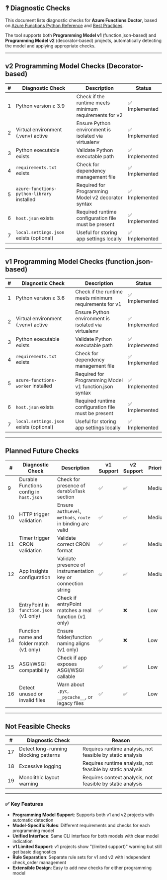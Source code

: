 ## 🙺 Diagnostic Checks

This document lists diagnostic checks for **Azure Functions Doctor**, based on [Azure Functions Python Reference](https://learn.microsoft.com/en-us/azure/azure-functions/functions-reference-python?tabs=get-started%2Casgi%2Capplication-level&pivots=python-mode-decorators) and [Best Practices](https://learn.microsoft.com/en-us/azure/azure-functions/functions-best-practices?tabs=python).

The tool supports both **Programming Model v1** (function.json-based) and **Programming Model v2** (decorator-based) projects, automatically detecting the model and applying appropriate checks.

---

## v2 Programming Model Checks (Decorator-based)

| #  | Diagnostic Check                           | Description                                                        | Status         |
| -- | ------------------------------------------ | ------------------------------------------------------------------ | -------------- |
| 1  | Python version ≥ 3.9                       | Check if the runtime meets minimum requirements for v2             | ✅ Implemented  |
| 2  | Virtual environment (.venv) active         | Ensure Python environment is isolated via virtualenv               | ✅ Implemented  |
| 3  | Python executable exists                   | Validate Python executable path                                   | ✅ Implemented  |
| 4  | `requirements.txt` exists                  | Check for dependency management file                               | ✅ Implemented  |
| 5  | `azure-functions-python-library` installed | Required for Programming Model v2 decorator syntax                 | ✅ Implemented  |
| 6  | `host.json` exists                         | Required runtime configuration file must be present                | ✅ Implemented  |
| 7  | `local.settings.json` exists (optional)    | Useful for storing app settings locally                            | ✅ Implemented  |

---

## v1 Programming Model Checks (function.json-based)

| #  | Diagnostic Check                           | Description                                                        | Status         |
| -- | ------------------------------------------ | ------------------------------------------------------------------ | -------------- |
| 1  | Python version ≥ 3.6                       | Check if the runtime meets minimum requirements for v1             | ✅ Implemented  |
| 2  | Virtual environment (.venv) active         | Ensure Python environment is isolated via virtualenv               | ✅ Implemented  |
| 3  | Python executable exists                   | Validate Python executable path                                   | ✅ Implemented  |
| 4  | `requirements.txt` exists                  | Check for dependency management file                               | ✅ Implemented  |
| 5  | `azure-functions-worker` installed         | Required for Programming Model v1 function.json syntax            | ✅ Implemented  |
| 6  | `host.json` exists                         | Required runtime configuration file must be present                | ✅ Implemented  |
| 7  | `local.settings.json` exists (optional)    | Useful for storing app settings locally                            | ✅ Implemented  |

---

## Planned Future Checks

| #  | Diagnostic Check                           | Description                                                        | v1 Support | v2 Support | Priority |
| -- | ------------------------------------------ | ------------------------------------------------------------------ | ---------- | ---------- | -------- |
| 9  | Durable Functions config in `host.json`    | Check for presence of `durableTask` section                        | ✅         | ✅         | Medium   |
| 10 | HTTP trigger validation                    | Ensure `authLevel`, `methods`, `route` in binding are valid        | ✅         | ✅         | Medium   |
| 11 | Timer trigger CRON validation              | Validate correct CRON format                                       | ✅         | ✅         | Medium   |
| 12 | App Insights configuration                 | Validate presence of instrumentation key or connection string      | ✅         | ✅         | Medium   |
| 13 | EntryPoint in `function.json` (v1 only)    | Check if entryPoint matches a real function (v1 only)              | ✅         | ❌         | Low      |
| 14 | Function name and folder match (v1 only)   | Ensure folder/function naming aligns (v1 only)                     | ✅         | ❌         | Low      |
| 15 | ASGI/WSGI compatibility                    | Check if app exposes ASGI/WSGI callable                            | ✅         | ✅         | Low      |
| 16 | Detect unused or invalid files             | Warn about `.pyc`, `__pycache__`, or legacy files                  | ✅         | ✅         | Low      |

---

## Not Feasible Checks

| #  | Diagnostic Check                           | Reason                                                            |
| -- | ------------------------------------------ | ----------------------------------------------------------------- |
| 17 | Detect long-running blocking patterns      | Requires runtime analysis, not feasible by static analysis        |
| 18 | Excessive logging                          | Requires runtime analysis, not feasible by static analysis        |
| 19 | Monolithic layout warning                  | Requires context analysis, not feasible by static analysis        |

---

### ✅ Key Features

* **Programming Model Support**: Supports both v1 and v2 projects with automatic detection
* **Model-Specific Rules**: Different requirements and checks for each programming model
* **Unified Interface**: Same CLI interface for both models with clear model indication
* **v1 Limited Support**: v1 projects show "(limited support)" warning but still get basic diagnostics
* **Rule Separation**: Separate rule sets for v1 and v2 with independent check_order management
* **Extensible Design**: Easy to add new checks for either programming model
